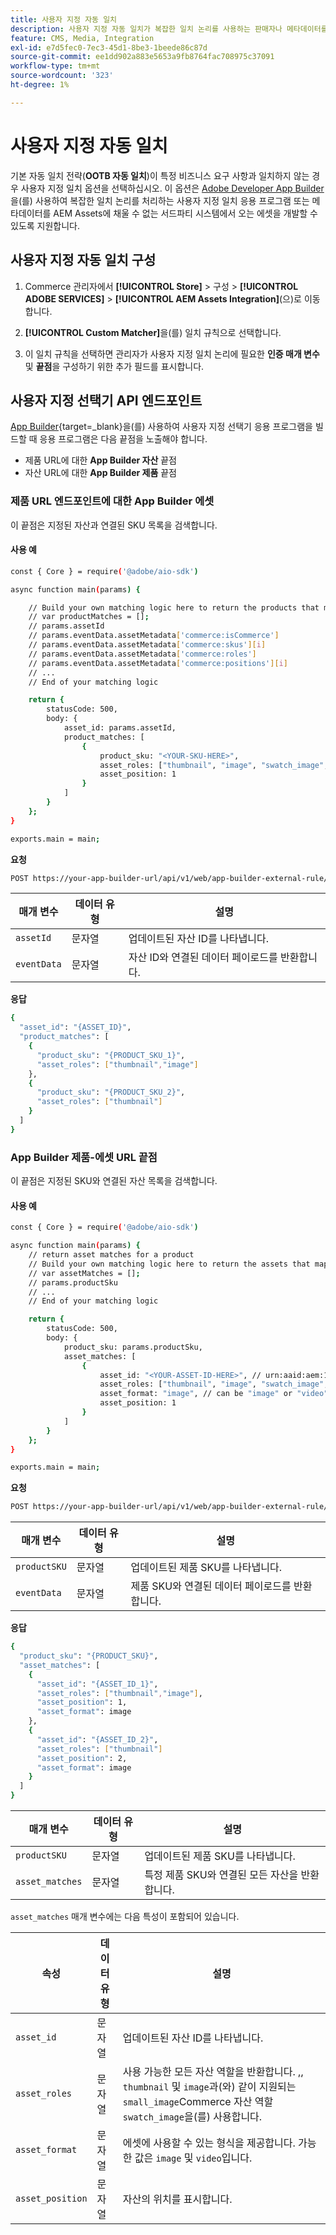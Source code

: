 ```yaml
---
title: 사용자 지정 자동 일치
description: 사용자 지정 자동 일치가 복잡한 일치 논리를 사용하는 판매자나 메타데이터를 AEM Assets에 채울 수 없는 서드파티 시스템에 의존하는 판매자에게 특히 유용한 방법에 대해 알아봅니다.
feature: CMS, Media, Integration
exl-id: e7d5fec0-7ec3-45d1-8be3-1beede86c87d
source-git-commit: ee1dd902a883e5653a9fb8764fac708975c37091
workflow-type: tm+mt
source-wordcount: '323'
ht-degree: 1%

---
```


# 사용자 지정 자동 일치

기본 자동 일치 전략(**OOTB 자동 일치**)이 특정 비즈니스 요구 사항과 일치하지 않는 경우 사용자 지정 일치 옵션을 선택하십시오. 이 옵션은 [Adobe Developer App Builder](https://experienceleague.adobe.com/ko/docs/commerce-learn/tutorials/adobe-developer-app-builder/introduction-to-app-builder)을(를) 사용하여 복잡한 일치 논리를 처리하는 사용자 지정 일치 응용 프로그램 또는 메타데이터를 AEM Assets에 채울 수 없는 서드파티 시스템에서 오는 에셋을 개발할 수 있도록 지원합니다.

## 사용자 지정 자동 일치 구성

1. Commerce 관리자에서 **[!UICONTROL Store]** > 구성 > **[!UICONTROL ADOBE SERVICES]** > **[!UICONTROL AEM Assets Integration]**(으)로 이동합니다.

1. **[!UICONTROL Custom Matcher]**&#x200B;을(를) 일치 규칙으로 선택합니다.

1. 이 일치 규칙을 선택하면 관리자가 사용자 지정 일치 논리에 필요한 **인증 매개 변수** 및 **끝점**&#x200B;을 구성하기 위한 추가 필드를 표시합니다.

## 사용자 지정 선택기 API 엔드포인트

[App Builder](https://experienceleague.adobe.com/ko/docs/commerce-learn/tutorials/adobe-developer-app-builder/introduction-to-app-builder){target=_blank}을(를) 사용하여 사용자 지정 선택기 응용 프로그램을 빌드할 때 응용 프로그램은 다음 끝점을 노출해야 합니다.

* 제품 URL에 대한 **App Builder 자산** 끝점
* 자산 URL에 대한 **App Builder 제품** 끝점

### 제품 URL 엔드포인트에 대한 App Builder 에셋

이 끝점은 지정된 자산과 연결된 SKU 목록을 검색합니다.

#### 사용 예

```bash
const { Core } = require('@adobe/aio-sdk')

async function main(params) {

    // Build your own matching logic here to return the products that map to the assetId
    // var productMatches = [];
    // params.assetId
    // params.eventData.assetMetadata['commerce:isCommerce']
    // params.eventData.assetMetadata['commerce:skus'][i]
    // params.eventData.assetMetadata['commerce:roles']
    // params.eventData.assetMetadata['commerce:positions'][i]
    // ...
    // End of your matching logic

    return {
        statusCode: 500,
        body: {
            asset_id: params.assetId,
            product_matches: [
                {
                    product_sku: "<YOUR-SKU-HERE>",
                    asset_roles: ["thumbnail", "image", "swatch_image", "small_image"],
                    asset_position: 1
                }
            ]
        }
    };
}

exports.main = main;
```

**요청**

```bash
POST https://your-app-builder-url/api/v1/web/app-builder-external-rule/asset-to-product
```

| 매개 변수 | 데이터 유형 | 설명 |
| --- | --- | --- |
| `assetId` | 문자열 | 업데이트된 자산 ID를 나타냅니다. |
| `eventData` | 문자열 | 자산 ID와 연결된 데이터 페이로드를 반환합니다. |

**응답**

```bash
{
  "asset_id": "{ASSET_ID}",
  "product_matches": [
    {
      "product_sku": "{PRODUCT_SKU_1}",
      "asset_roles": ["thumbnail","image"]
    },
    {
      "product_sku": "{PRODUCT_SKU_2}",
      "asset_roles": ["thumbnail"]
    }
  ]
}
```

### App Builder 제품-에셋 URL 끝점

이 끝점은 지정된 SKU와 연결된 자산 목록을 검색합니다.

#### 사용 예

```bash
const { Core } = require('@adobe/aio-sdk')

async function main(params) {
    // return asset matches for a product
    // Build your own matching logic here to return the assets that map to the productSku
    // var assetMatches = [];
    // params.productSku
    // ...
    // End of your matching logic

    return {
        statusCode: 500,
        body: {
            product_sku: params.productSku,
            asset_matches: [
                {
                    asset_id: "<YOUR-ASSET-ID-HERE>", // urn:aaid:aem:1aa1d5i2-17h8-40a7-a228-e3ur588deee1
                    asset_roles: ["thumbnail", "image", "swatch_image", "small_image"],
                    asset_format: "image", // can be "image" or "video"
                    asset_position: 1
                }
            ]
        }
    };
}

exports.main = main;
```

**요청**

```bash
POST https://your-app-builder-url/api/v1/web/app-builder-external-rule/product-to-asset
```

| 매개 변수 | 데이터 유형 | 설명 |
| --- | --- | --- |
| `productSKU` | 문자열 | 업데이트된 제품 SKU를 나타냅니다. |
| `eventData` | 문자열 | 제품 SKU와 연결된 데이터 페이로드를 반환합니다. |

**응답**

```bash
{
  "product_sku": "{PRODUCT_SKU}",
  "asset_matches": [
    {
      "asset_id": "{ASSET_ID_1}",
      "asset_roles": ["thumbnail","image"],
      "asset_position": 1,
      "asset_format": image
    },
    {
      "asset_id": "{ASSET_ID_2}",
      "asset_roles": ["thumbnail"]
      "asset_position": 2,
      "asset_format": image     
    }
  ]
}
```

| 매개 변수 | 데이터 유형 | 설명 |
| --- | --- | --- |
| `productSKU` | 문자열 | 업데이트된 제품 SKU를 나타냅니다. |
| `asset_matches` | 문자열 | 특정 제품 SKU와 연결된 모든 자산을 반환합니다. |

`asset_matches` 매개 변수에는 다음 특성이 포함되어 있습니다.

| 속성 | 데이터 유형 | 설명 |
| --- | --- | --- |
| `asset_id` | 문자열 | 업데이트된 자산 ID를 나타냅니다. |
| `asset_roles` | 문자열 | 사용 가능한 모든 자산 역할을 반환합니다. [, &#x200B;](https://experienceleague.adobe.com/ko/docs/commerce-admin/catalog/products/digital-assets/product-image#image-roles), `thumbnail` 및 `image`과(와) 같이 지원되는 `small_image`Commerce 자산 역할`swatch_image`을(를) 사용합니다. |
| `asset_format` | 문자열 | 에셋에 사용할 수 있는 형식을 제공합니다. 가능한 값은 `image` 및 `video`입니다. |
| `asset_position` | 문자열 | 자산의 위치를 표시합니다. |
